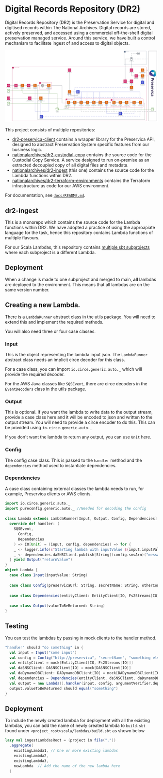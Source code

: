 # Digital Records Repository (DR2)

Digital Records Repository (DR2) is the Preservation Service for digital and digitised records within The National Archives. Digital records are stored, actively preserved, and accessed using a commercial off-the-shelf digital preservation managed service. Around this service, we have built a control mechanism to facilitate ingest of and access to digital objects.

![Diagram of DR2 components in AWS](/docs/images/dr2-diagram.png)

This project consists of multiple repositories:

- [dr2-preservica-client](https://github.com/nationalarchives/dr2-preservica-client) contains a wrapper library for the Preservica API, designed to abstract Preservation System specific features from our business logic.
- [nationalarchives/dr2-custodial-copy](https://github.com/nationalarchives/dr2-custodial-copy) contains the source code for the Custodial Copy Service. A service designed to run on-premise as an extracted decoupled copy of all digital files and metadata.
- [nationalarchives/dr2-ingest](https://github.com/nationalarchives/dr2-ingest) (this one) contains the source code for the Lambda functions within DR2.
- [nationalarchives/dr2-terraform-environments](https://github.com/nationalarchives/dr2-terraform-environments) contains the Terraform infrastructure as code for our AWS environment.

For documentation, see [`docs/README.md`](./docs/README.md).

## dr2-ingest

This is a monorepo which contains the source code for the Lambda functions within DR2. We have adopted a practice of using the approapiate language for the task, hence this repository contains Lambda functions of multiple flavours.

For our Scala Lambdas, this repository contains [multiple sbt subprojects](https://www.scala-sbt.org/1.x/docs/Multi-Project.html) where each subproject is a different Lambda.

## Deployment
When a change is made to one subproject and merged to main, **all** lambdas are deployed to the environment.
This means that all lambdas are on the same version number. 

## Creating a new Lambda.

There is a `LambdaRunner` abstract class in the utils package. 
You will need to extend this and implement the required methods.

You will also need three or four case classes.

### Input
This is the object representing the lambda input json. The `LambdaRunner` abstract class needs an implicit circe decoder for this class.

For a case class, you can import `io.circe.generic.auto._` which will provide the required decoder. 

For the AWS Java classes like `SQSEvent`, there are circe decoders in the `EventDecoders` class in the utils package.

### Output
This is optional. If you want the lambda to write data to the output stream, provide a case class here and it will be encoded to json and written to the output stream.
You will need to provide a circe encoder to do this. This can be provided using `io.circe.generic.auto._` 

If you don't want the lambda to return any output, you can use `Unit` here.

### Config
The config case class. This is passed to the `handler` method and the `dependencies` method used to instantiate dependencies.

### Dependencies
A case class containing external classes the lambda needs to run, for example, Preservica clients or AWS clients. 


```scala
import io.circe.generic.auto._
import pureconfig.generic.auto._ //Needed for decoding the config

class Lambda extends LambdaRunner[Input, Output, Config, Dependencies] {
  override def handler: (
    SQSEvent,
      Config,
      Dependencies
    ) => IO[Unit] = (input, config, dependencies) => for {
    _ <- logger.info(s"Starting lambda with inputValue ${input.inputValue}") //logger provided by the trait
    _ <- dependencies.daSNSClient.publish[String](config.snsArn)("message")
  } yield Output("returnValue")
}
object Lambda {
  case class Input(inputValue: String)
  
  case class Config(preservicaUrl: String, secretName: String, otherConfig: Int)
  
  case class Dependencies(entityClient: EntityClient[IO, Fs2Streams[IO]], daSNSClient: DASNSClient[IO], daDynamoDBClient: DADynamoDBClient[IO])
  
  case class Output(valueToBeReturned: String)
}
```

## Testing
You can test the lambdas by passing in mock clients to the handler method.

```scala
"handler" should "do something" in {
  val input = Input("some input")
  val config = Config("http://preservica", "secretName", "something else")
  val entityClient = mock[EntityClient[IO, Fs2Streams[IO]]]
  val daSNSClient: DASNSClient[IO] = mock[DASNSClient[IO]] 
  val daDynamoDBClient: DADynamoDBClient[IO] = mock[DADynamoDBClient[IO]]
  val dependencies = Dependencies(entityClient, daSNSClient, daDynamoDBClient)
  val output = new Lambda().handler(input, config, argumentVerifier.dependencies).unsafeRunSync()
  output.valueToBeReturned should equal("something")
}
```

## Deployment
To include the newly created lambda for deployment with all the existing lambdas, you can add the name of newly created lambda to `build.sbt` found under `<project_root>scala/lambdas/build.sbt` as shown below
    
```scala
lazy val ingestLambdasRoot = (project in file("."))
  .aggregate(
    existingLambda1, // One or more existing lambdas
    existingLambda2,
    existingLambda3,
    newLambda  // Add the name of the new lambda here
  )
```
